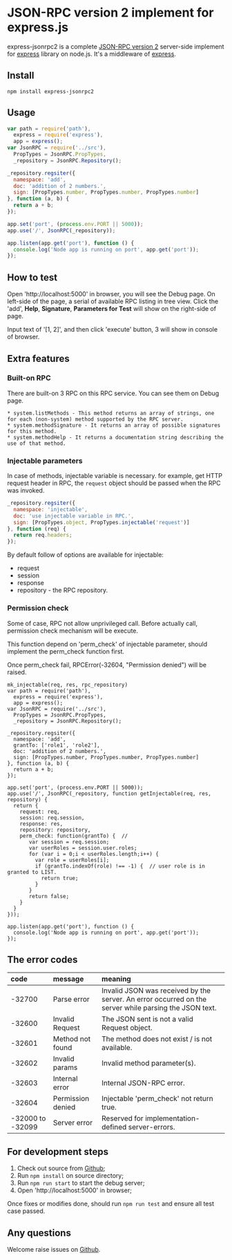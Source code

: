 # JSON-RPC version 2 implement for express.js

express-jsonrpc2 is a complete [JSON-RPC version 2](http://www.jsonrpc.org/specification) server-side implement for [express](https://www.npmjs.com/package/express) library on node.js.
It's a middleware of [express](https://www.npmjs.com/package/express).

## Install

```shell
npm install express-jsonrpc2
```

## Usage

```javascript
var path = require('path'),
  express = require('express'),
  app = express();
var JsonRPC = require('../src'),
  PropTypes = JsonRPC.PropTypes,
  _repository = JsonRPC.Repository();

_repository.regsiter({
  namespace: 'add',
  doc: 'addition of 2 numbers.',
  sign: [PropTypes.number, PropTypes.number, PropTypes.number]
}, function (a, b) {
  return a + b;
});

app.set('port', (process.env.PORT || 5000));
app.use('/', JsonRPC(_repository));

app.listen(app.get('port'), function () {
  console.log('Node app is running on port', app.get('port'));
});
```

## How to test

Open 'http://localhost:5000' in browser, you will see the Debug page.
On left-side of the page, a serial of available RPC listing in tree view.
Click the 'add', **Help**, **Signature**, **Parameters for Test** will show on the right-side of page.

Input text of '\[1, 2\]', and then click 'execute' button, 3 will show in console of browser.

## Extra features

### Built-on RPC

  There are built-on 3 RPC on this RPC service. You can see them on Debug page.
   
    * system.listMethods - This method returns an array of strings, one for each (non-system) method supported by the RPC server.
    * system.methodSignature - It returns an array of possible signatures for this method.
    * system.methodHelp - It returns a documentation string describing the  use of that method.

### Injectable parameters

In case of methods, injectable variable is necessary.
for example, get HTTP request header in RPC, 
the `request` object should be passed when the RPC was invoked.

```javascript
_repository.regsiter({
  namespace: 'injectable',
  doc: 'use injectable variable in RPC.',
  sign: [PropTypes.object, PropTypes.injectable('request')]
}, function (req) {
  return req.headers;
});
```

By default follow of options are available for injectable:

  * request
  * session
  * response
  * repository - the RPC repository.

### Permission check

Some of case, RPC not allow unprivileged call.
Before actually call, permission check mechanism will be execute.

This function depend on 'perm_check' of injectable parameter,
should implement the perm_check function first. 

Once perm_check fail, RPCError(-32604, "Permission denied") will be raised.

```
mk_injectable(req, res, rpc_repository)
var path = require('path'),
  express = require('express'),
  app = express();
var JsonRPC = require('../src'),
  PropTypes = JsonRPC.PropTypes,
  _repository = JsonRPC.Repository();

_repository.regsiter({
  namespace: 'add',
  grantTo: ['role1', 'role2'],
  doc: 'addition of 2 numbers.',
  sign: [PropTypes.number, PropTypes.number, PropTypes.number]
}, function (a, b) {
  return a + b;
});

app.set('port', (process.env.PORT || 5000));
app.use('/', JsonRPC(_repository, function getInjectable(req, res, repository) {
  return {
    request: req,
    session: req.session,
    response: res,
    repository: repository,
    perm_check: function(grantTo) {  // 
       var session = req.session;
       var userRoles = session.user.roles;
       for (var i = 0;i < userRoles.length;i++) {
         var role = userRoles[i];
         if (grantTo.indexOf(role) !== -1) {  // user role is in granted to LIST.
           return true;
         }
       }
       return false;
    }
  }
}));

app.listen(app.get('port'), function () {
  console.log('Node app is running on port', app.get('port'));
});

```


## The error codes

| code             | message           | meaning                                                                                               |
|:-----------------| :-----------------|:------------------------------------------------------------------------------------------------------|
| -32700           | Parse error       | Invalid JSON was received by the server. An error occurred on the server while parsing the JSON text. |
| -32600           | Invalid Request   | The JSON sent is not a valid Request object.                                                          |
| -32601           | Method not found  | The method does not exist / is not available.                                                         |
| -32602           | Invalid params    | Invalid method parameter(s).                                                                          |
| -32603           | Internal error    | Internal JSON-RPC error.                                                                              |
| -32604           | Permission denied | Injectable 'perm_check' not return true.                                                              |
| -32000 to -32099 | Server error      | Reserved for implementation-defined server-errors.                                                    |

## For development steps

  1. Check out source from [Github](https://github.com/yuhere/express-jsonrpc2);
  2. Run `npm install` on source directory;
  3. Run `npm run start` to start the debug server;
  4. Open 'http://localhost:5000' in browser;
  
Once fixes or modifies done, should run `npm run test` and ensure all test case passed. 

## Any questions

  Welcome raise issues on [Github](https://github.com/yuhere/express-jsonrpc2/issues).
